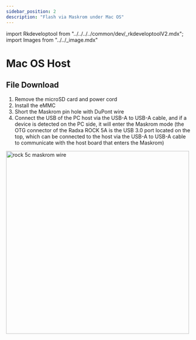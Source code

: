 ```yaml
---
sidebar_position: 2
description: "Flash via Maskrom under Mac OS"
---
```


import Rkdeveloptool from "../../../../common/dev/\_rkdeveloptoolV2.mdx";
import Images from "../../\_image.mdx"

# Mac OS Host

## File Download

<Images loader={true} system_img={true} spi_img={false} />

<Rkdeveloptool model="rock-5c" release_num="b2" desktop="kde" platform="macos" loader="rk3588_spl_loader_v1.08.111.bin">

<ol>
    <li>Remove the microSD card and power cord</li>
    <li>Install the eMMC </li>
    <li>Short the Maskrom pin hole with DuPont wire</li>
    <li>Connect the USB of the PC host via the USB-A to USB-A cable, and if a device is detected on the PC side, it will enter the Maskrom mode (the OTG connector of the Radxa ROCK 5A is the USB 3.0 port located on the top, which can be connected to the host via the USB-A to USB-A cable to communicate with the host board that enters the Maskrom)</li>
</ol>
<img src="/img/rock5c/rock-5c-maskrom.webp" alt="rock 5c maskrom wire" width="500" />

</Rkdeveloptool>
